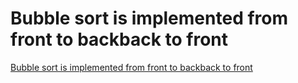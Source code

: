 # Bubble sort is implemented from front to backback to front
[Bubble sort is implemented from front to backback to front](https://aiwithcloud.com/2022/09/19/bubble_sort_is_implemented_from_front_to_backback_to_front/)